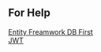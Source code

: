 
## For Help
[Entity Freamwork DB First](https://github.com/ahmednageebmahmoud/Learn-By-Examples/main/LearnNetCoreWepAPI/Entity%20Framework) <br>
[JWT](https://github.com/ahmednageebmahmoud/Learn-By-Examples/main/LearnNetCoreWepAPI/LearnNetCoreWepAPI.Authorization)
